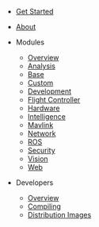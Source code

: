 - [Get Started](/)
- [About](/about)

- Modules
  - [Overview](/modules/intro)
  - [Analysis](/modules/analysis)
  - [Base](/modules/base)
  - [Custom](/modules/custom)
  - [Development](/modules/dev)
  - [Flight Controller](/modules/fc)
  - [Hardware](/modules/hardware)
  - [Intelligence](/modules/intelligence)
  - [Mavlink](/modules/mavlink)
  - [Network](/modules/network)
  - [ROS](/modules/ros)
  - [Security](/modules/security)
  - [Vision](/modules/vision)
  - [Web](/modules/web)

- Developers
  - [Overview](/dev/intro)
  - [Compiling](/dev/compiling)
  - [Distribution Images](/dev/distimages)

